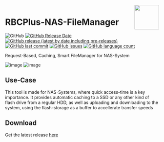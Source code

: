 <img align="right" width="80" height="80" src="https://github.com/TobiHatti/RBCPlus-NAS-FileManager/blob/master/Common/RBCPlusIcon.png">

# RBCPlus-NAS-FileManager

![GitHub](https://img.shields.io/github/license/TobiHatti/RBCPlus-NAS-FileManager)
[![GitHub Release Date](https://img.shields.io/github/release-date/TobiHatti/RBCPlus-NAS-FileManager)](https://github.com/TobiHatti/RBCPlus-NAS-FileManager/releases)
[![GitHub release (latest by date including pre-releases)](https://img.shields.io/github/v/release/TobiHatti/RBCPlus-NAS-FileManager?include_prereleases)](https://github.com/TobiHatti/RBCPlus-NAS-FileManager/releases)
[![GitHub last commit](https://img.shields.io/github/last-commit/TobiHatti/RBCPlus-NAS-FileManager)](https://github.com/TobiHatti/RBCPlus-NAS-FileManager/commits/master)
[![GitHub issues](https://img.shields.io/github/issues-raw/TobiHatti/RBCPlus-NAS-FileManager)](https://github.com/TobiHatti/RBCPlus-NAS-FileManager/issues)
[![GitHub language count](https://img.shields.io/github/languages/count/TobiHatti/RBCPlus-NAS-FileManager)](https://github.com/TobiHatti/RBCPlus-NAS-FileManager)

Request-Based, Caching, Smart FileManager for NAS-System

![image](https://github.com/TobiHatti/RBCPlus-NAS-FileManager/blob/master/RBCP_sample_01.png)
![image](https://github.com/TobiHatti/RBCPlus-NAS-FileManager/blob/master/RBCP_sample_02.png)

## Use-Case
This tool is made for NAS-Systems, where quick access-time is a key importance. 
It provides automatic caching to a SSD or any other kind of flash drive from a regular HDD, 
as well as uploading and downloading to the system, using the flash-storage as a buffer to accellerate transfer speeds

## Download
Get the latest release [here](https://github.com/TobiHatti/RBCPlus-NAS-FileManager/releases)
